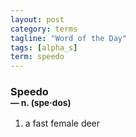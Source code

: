 ```yaml
---
layout: post
category: terms
tagline: "Word of the Day"
tags: [alpha_s]
term: speedo
---
```


<h3>Speedo<br/> <small>&mdash; n. (spe<span>&middot;</span>dos)</small></h3>
<p><ol>
<li>a fast female deer</li>
</ol></p>
